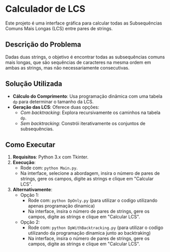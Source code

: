 # Calculador de LCS

Este projeto é uma interface gráfica para calcular todas as Subsequências Comuns Mais Longas (LCS) entre pares de strings.

## Descrição do Problema

Dadas duas strings, o objetivo é encontrar todas as subsequências comuns mais longas, que são sequências de caracteres na mesma ordem em ambas as strings, mas não necessariamente consecutivas.

## Solução Utilizada

- **Cálculo do Comprimento**: Usa programação dinâmica com uma tabela `dp` para determinar o tamanho da LCS.
- **Geração das LCS**: Oferece duas opções:
  - *Com backtracking*: Explora recursivamente os caminhos na tabela `dp`.
  - *Sem backtracking*: Constrói iterativamente os conjuntos de subsequências.

## Como Executar

1. **Requisitos**: Python 3.x com Tkinter.
2. **Execução**:
   - Rode com: `python Main.py`.
   - Na interface, selecione a abordagem, insira o número de pares de strings, gere os campos, digite as strings e clique em "Calcular LCS".
3. **Alternativamente**:
   - Opção 1:
     - Rode com: `python DpOnly.py` (para utilizar o codigo utilizando apenas programação dinamica)
      - Na interface, insira o número de pares de strings, gere os campos, digite as strings e clique em "Calcular LCS".
   - Opção 2:
     - Rode com: `python DpWithBacktracking.py` (para utilizar o codigo utilizando da programação dinamica junto ao backtraking)
     - Na interface, insira o número de pares de strings, gere os campos, digite as strings e clique em "Calcular LCS".